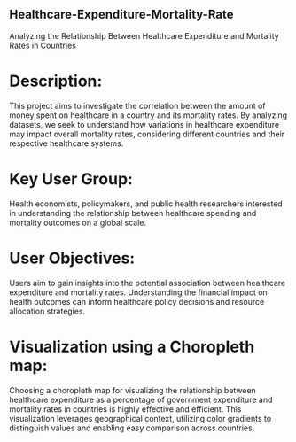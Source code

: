 ## Healthcare-Expenditure-Mortality-Rate
Analyzing the Relationship Between Healthcare Expenditure and Mortality Rates in Countries

# Description:
This project aims to investigate the correlation between the amount of money spent on healthcare in a country and its mortality rates. By analyzing datasets, we seek to understand how variations in healthcare expenditure may impact overall mortality rates, considering different countries and their respective healthcare systems.

# Key User Group:
Health economists, policymakers, and public health researchers interested in understanding the relationship between healthcare spending and mortality outcomes on a global scale.

# User Objectives:
Users aim to gain insights into the potential association between healthcare expenditure and mortality rates. Understanding the financial impact on health outcomes can inform healthcare policy decisions and resource allocation strategies.

# Visualization using a Choropleth map:
Choosing a choropleth map for visualizing the relationship between healthcare expenditure as a percentage of government expenditure and mortality rates in countries is highly effective and efficient. This visualization leverages geographical context, utilizing color gradients to distinguish values and enabling easy comparison across countries. 
